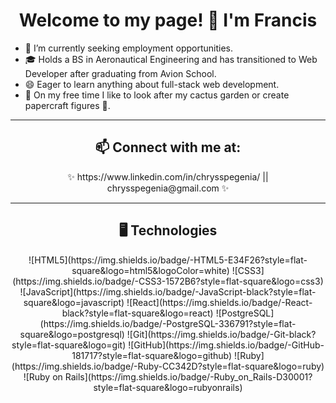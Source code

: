 <h1 align="center"> Welcome to my page! 👋 I'm Francis</h1>

- 🔭 I’m currently seeking employment opportunities.
- 🎓 Holds a BS in Aeronautical Engineering and has transitioned to Web Developer after graduating from Avion School.
- 😄 Eager to learn anything about full-stack web development.
- 🌱 On my free time I like to look after my cactus garden or create papercraft figures 🏮.
 
---

<div align="center"> 
  <h2>📫 Connect with me at:</h2>
  <p>✨ https://www.linkedin.com/in/chrysspegenia/  ||  chrysspegenia@gmail.com ✨</p>
</div>

---

<div align="center">
  <h2>🖥 Technologies</h2>
  ![HTML5](https://img.shields.io/badge/-HTML5-E34F26?style=flat-square&logo=html5&logoColor=white)
  ![CSS3](https://img.shields.io/badge/-CSS3-1572B6?style=flat-square&logo=css3)
  ![JavaScript](https://img.shields.io/badge/-JavaScript-black?style=flat-square&logo=javascript)
  ![React](https://img.shields.io/badge/-React-black?style=flat-square&logo=react)
  ![PostgreSQL](https://img.shields.io/badge/-PostgreSQL-336791?style=flat-square&logo=postgresql)
  ![Git](https://img.shields.io/badge/-Git-black?style=flat-square&logo=git)
  ![GitHub](https://img.shields.io/badge/-GitHub-181717?style=flat-square&logo=github)
  ![Ruby](https://img.shields.io/badge/-Ruby-CC342D?style=flat-square&logo=ruby)
  ![Ruby on Rails](https://img.shields.io/badge/-Ruby_on_Rails-D30001?style=flat-square&logo=rubyonrails)
</div>
  
<!--
**chrysspegenia/chrysspegenia** is a ✨ _special_ ✨ repository because its `README.md` (this file) appears on your GitHub profile.

Here are some ideas to get you started:

- 🔭 I’m currently working on ...
- 🌱 I’m currently learning ...
- 👯 I’m looking to collaborate on ...
- 🤔 I’m looking for help with ...
- 💬 Ask me about ...
- 📫 How to reach me: ...
- 😄 Pronouns: ...
- ⚡ Fun fact: ...
-->
